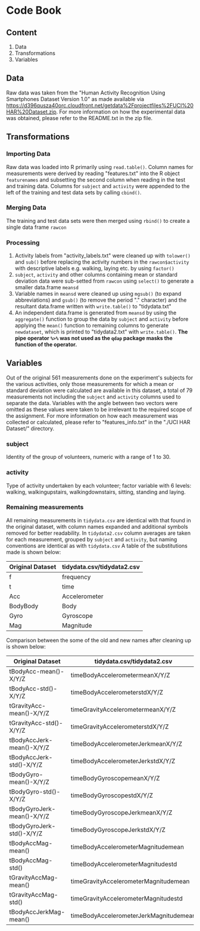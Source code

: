 # Code Book
## Content
1. Data
2. Transformations
3. Variables
## Data
Raw data was taken from the "Human Activity Recognition Using Smartphones Dataset Version 1.0" as made available via https://d396qusza40orc.cloudfront.net/getdata%2Fprojectfiles%2FUCI%20HAR%20Dataset.zip. For more information on how the experimental data was obtained, please refer to the README.txt in the zip file.
## Transformations
### Importing Data
Raw data was loaded into R primarily using `read.table()`. Column names for measurements were derived by reading "features.txt" into the R object `featurenames` and subsetting the second column when reading in the test and training data. Columns for `subject` and `activity` were appended to the left of the training and test data sets by calling `cbind()`.
### Merging Data
The training and test data sets were then merged using `rbind()` to create a single data frame `rawcon`
### Processing
1. Activity labels from "activity_labels.txt" were cleaned up with `tolower()` and `sub()` before replacing the activity numbers in the `rawcon$activity` with descriptive labels e.g. walking, laying etc. by using `factor()`
2. `subject`, `activity` and other columns containing mean or standard deviation data were sub-setted from `rawcon` using `select()` to generate a smaller data.frame `meansd`
3. Variable names in `meansd` were cleaned up using `mgsub()` (to expand abbreviations) and `gsub()` (to remove the period "." character) and the resultant data.frame written with `write.table()` to "tidydata.txt"
4. An independent data.frame is generated from `meansd` by using the `aggregate()` function to group the data by `subject` and `activity` before applying the `mean()` function to remaining columns to generate `newdataset`, which is printed to "tidydata2.txt" with `write.table()`.
**The pipe operator `%>%` was not used as the `qdap` package masks the function of the operator.**
## Variables
Out of the original 561 measurements done on the experiment's subjects for the various activities, only those measurements for which a mean or standard deviation were calculated are available in this dataset, a total of 79 measurements not including the `subject` and `activity` columns used to separate the data. Variables with the angle between two vectors were omitted as these values were taken to be irrelevant to the required scope of the assignment. For more information on how each measurement was collected or calculated, please refer to "features_info.txt" in the "./UCI HAR Dataset/" directory.
### subject
Identity of the group of volunteers, numeric with a range of 1 to 30.
### activity
Type of activity undertaken by each volunteer; factor variable with 6 levels: walking, walkingupstairs, walkingdownstairs, sitting, standing and laying.
### Remaining measurements
All remaining measurements in `tidydata.csv` are identical with that found in the original dataset, with column names expanded and additional symbols removed for better readability. In `tidydata2.csv` column averages are taken for each measurement, grouped by `subject` and `activity`, but naming conventions are identical as with `tidydata.csv` A table of the substitutions made is shown below:

Original Dataset | tidydata.csv/tidydata2.csv 
---------------- | ---------------------------
f                | frequency
t                | time
Acc              | Accelerometer
BodyBody         | Body
Gyro             | Gyroscope
Mag              | Magnitude

Comparison between the some of the old and new names after cleaning up is shown below:

Original Dataset           | tidydata.csv/tidydata2.csv 
-------------------------- | -----------------------------------
tBodyAcc-mean()-X/Y/Z      | timeBodyAccelerometermeanX/Y/Z
tBodyAcc-std()-X/Y/Z       | timeBodyAccelerometerstdX/Y/Z
tGravityAcc-mean()-X/Y/Z   | timeGravityAccelerometermeanX/Y/Z
tGravityAcc-std()-X/Y/Z    | timeGravityAccelerometerstdX/Y/Z
tBodyAccJerk-mean()-X/Y/Z  | timeBodyAccelerometerJerkmeanX/Y/Z
tBodyAccJerk-std()-X/Y/Z   | timeBodyAccelerometerJerkstdX/Y/Z
tBodyGyro-mean()-X/Y/Z     | timeBodyGyroscopemeanX/Y/Z
tBodyGyro-std()-X/Y/Z      | timeBodyGyroscopestdX/Y/Z
tBodyGyroJerk-mean()-X/Y/Z | timeBodyGyroscopeJerkmeanX/Y/Z
tBodyGyroJerk-std()-X/Y/Z  | timeBodyGyroscopeJerkstdX/Y/Z
tBodyAccMag-mean()         | timeBodyAccelerometerMagnitudemean
tBodyAccMag-std()          | timeBodyAccelerometerMagnitudestd
tGravityAccMag-mean()      | timeGravityAccelerometerMagnitudemean
tGravityAccMag-std()       | timeGravityAccelerometerMagnitudestd
tBodyAccJerkMag-mean()     | timeBodyAccelerometerJerkMagnitudemean